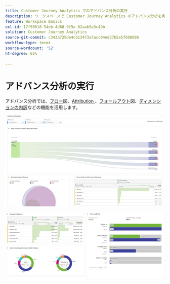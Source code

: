 ```yaml
---
title: Customer Journey Analytics でのアドバンス分析の実行
description: ワークスペースで Customer Journey Analytics のアドバンス分析を実行する方法を説明します。
feature: Workspace Basics
exl-id: 17f50618-54eb-4d60-9f5e-62aab9a3c49b
solution: Customer Journey Analytics
source-git-commit: c343a729de4cb13473a7acc04e837b5e5f69809b
workflow-type: tm+mt
source-wordcount: '52'
ht-degree: 65%

---
```


# アドバンス分析の実行

アドバンス分析では、[フロー](/help/analysis-workspace/visualizations/c-flow/flow.md)図、[Attribution ](/help/analysis-workspace/c-panels/attribution.md)、[フォールアウト](/help/analysis-workspace/visualizations/fallout/fallout-flow.md)図、[ディメンションの内訳](/help/components/dimensions/t-breakdown-fa.md)などの機能を活用します。

![フロー図にアドバンス分析を示します。](assets/cja-adv-analysis1.png)

![ドーナツグラフ、ベン図、積み重ね棒グラフなど、複数のビジュアライゼーションの例を示します。](assets/cja-adv-analysis2.png)
